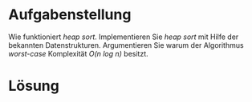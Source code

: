 Aufgabenstellung
================

Wie funktioniert *heap sort*. Implementieren Sie *heap sort* mit Hilfe der bekannten Datenstrukturen. Argumentieren Sie warum der Algorithmus *worst-case* Komplexität *O(n log n)* besitzt.

Lösung
======